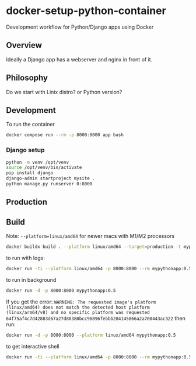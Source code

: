# docker-setup-python-container

Development workflow for Python/Django apps using Docker

## Overview

Ideally a Django app has a webserver and nginx in front of it.

## Philosophy

Do we start with Linix distro?
or Python version?

## Development

To run the container

```sh
docker compose run --rm -p 8000:8000 app bash
```

### Django setup

```sh
python -m venv /opt/venv
source /opt/venv/bin/activate
pip install django
django-admin startproject mysite .
python manage.py runserver 0:8000
```

## Production

## Build

Note: `--platform=linux/amd64` for newer macs with M1/M2 processors

```sh
docker buildx build . --platform linux/amd64 --target=production -t mypythonapp:0.5
```

to run with logs:

```sh
docker run -ti --platform linux/amd64 -p 8000:8000 --rm mypythonapp:0.5
```

to run in background

```sh
docker run -d -p 8000:8000 mypythonapp:0.5
```

If you get the error: `WARNING: The requested image's platform (linux/amd64) does not match the detected host platform (linux/arm64/v8) and no specific platform was requested 64f75af4c7d42883d67a27d80380bcc96896febbb284145866a2a700443ac322` then run:

```sh
docker run -d -p 8000:8000 --platform linux/amd64 mypythonapp:0.5
```

to get interactive shell

```sh
docker run -ti --platform linux/amd64 -p 8000:8000 --rm mypythonapp:0.5  /bin/bash
```
